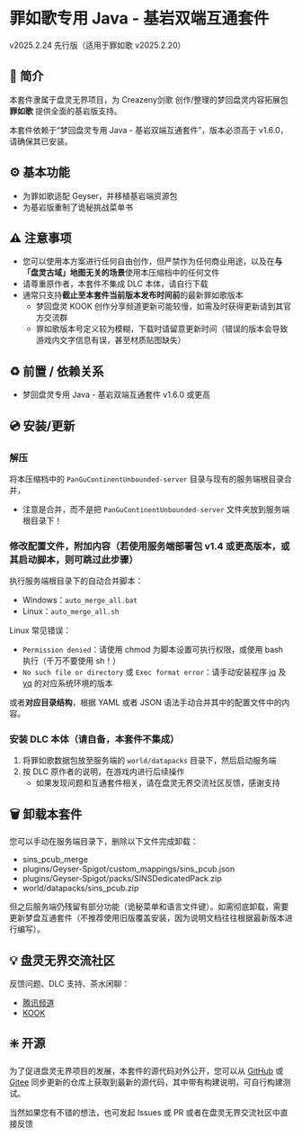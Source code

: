 # 罪如歌专用 Java - 基岩双端互通套件
v2025.2.24 先行版（适用于罪如歌 v2025.2.20）  
<!-- 强烈建议使用支持 Markdown 的阅读器查看此说明 -->  
<!-- 以下内容中所有命令均不包括`反引号 -->

## 📖 简介

本套件隶属于盘灵无界项目，为 Creazeny剑歌 创作/整理的梦回盘灵内容拓展包 **罪如歌** 提供全面的基岩版支持。

本套件依赖于“梦回盘灵专用 Java - 基岩双端互通套件”，版本必须高于 v1.6.0，请确保其已安装。



## ⚙️ 基本功能

- 为罪如歌适配 Geyser，并移植基岩端资源包
- 为基岩版重制了诡秘挑战菜单书



## ⚠️ 注意事项

- 您可以使用本方案进行任何自由创作，但严禁作为任何商业用途，以及在**与「盘灵古域」地图无关的场景**使用本压缩档中的任何文件
- 请尊重原作者，本套件不集成 DLC 本体，请自行下载
- 通常只支持**截止至本套件当前版本发布时间前**的最新罪如歌版本
   - 梦回盘灵 KOOK 创作分享频道更新可能较慢，如需及时获得更新请到其官方交流群
   - 罪如歌版本号定义较为模糊，下载时请留意更新时间（错误的版本会导致游戏内文字信息有误，甚至材质贴图缺失）



## ♻️ 前置 / 依赖关系

- 梦回盘灵专用 Java - 基岩双端互通套件 v1.6.0 或更高 



## 💿 安装/更新

### 解压

将本压缩档中的 `PanGuContinentUnbounded-server` 目录与现有的服务端根目录合并，
  - 注意是合并，而不是把 `PanGuContinentUnbounded-server` 文件夹放到服务端根目录下！

### 修改配置文件，附加内容（若使用服务端部署包 v1.4 或更高版本，或其启动脚本，则可跳过此步骤）

执行服务端根目录下的自动合并脚本：
- Windows：`auto_merge_all.bat`
- Linux：`auto_merge_all.sh`

Linux 常见错误：
- `Permission denied`：请使用 chmod 为脚本设置可执行权限，或使用 bash 执行（千万不要使用 sh！）
- `No such file or directory` 或 `Exec format error`：请手动安装程序 [jq](https://jqlang.github.io/jq/) 及 [yq](https://github.com/mikefarah/yq/) 的对应系统环境的版本

或者**对应目录结构**，根据 YAML 或者 JSON 语法手动合并其中的配置文件中的内容。

### 安装 DLC 本体（请自备，本套件不集成）

1. 将罪如歌数据包放至服务端的 `world/datapacks` 目录下，然后启动服务端
2. 按 DLC 原作者的说明，在游戏内进行后续操作
   - 如果发现问题和互通套件相关，请在盘灵无界交流社区反馈，感谢支持




## 🗑️ 卸载本套件

您可以手动在服务端目录下，删除以下文件完成卸载：
- sins_pcub_merge
- plugins/Geyser-Spigot/custom_mappings/sins_pcub.json
- plugins/Geyser-Spigot/packs/SINSDedicatedPack.zip
- world/datapacks/sins_pcub.zip

但之后服务端仍残留有部分功能（诡秘菜单和语言文件键）。如需彻底卸载，需要更新梦盘互通套件（不推荐使用旧版覆盖安装，因为说明文档往往根据最新版本进行编写）。



## 💡 盘灵无界交流社区

反馈问题、DLC 支持、茶水闲聊：

- [腾讯频道](https://pd.qq.com/s/v8t170qb)
- [KOOK](https://kook.vip/KJ7Zlx)



## ❇️ 开源

为了促进盘灵无界项目的发展，本套件的源代码对外公开，您可以从 [GitHub](https://github.com/BUGTeas/sins-pcub) 或 [Gitee](https://gitee.com/BugTeaON/sins-pcub) 同步更新的仓库上获取到最新的源代码，其中带有构建说明，可自行构建测试。

当然如果您有不错的想法，也可发起 Issues 或 PR 或者在盘灵无界交流社区中直接反馈